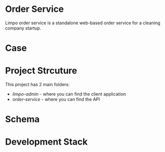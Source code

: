 # Order Service
Limpo order service is a standalone web-based order service for a cleaning company startup.

# Case

                              
# Project Strcuture 
This project has 2 main folders:
- *limpo-admin* -  where you can find the client application
- *order-service* - where you can find the API

# Schema

 
# Development Stack
